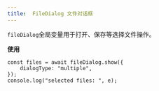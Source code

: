 ```yaml
---
title:  FileDialog 文件对话框
---
```

`fileDialog`全局变量用于打开、保存等选择文件操作。

**使用**

```
const files = await fileDialog.show({
    dialogType: "multiple",
});
console.log("selected files: ", e);
```